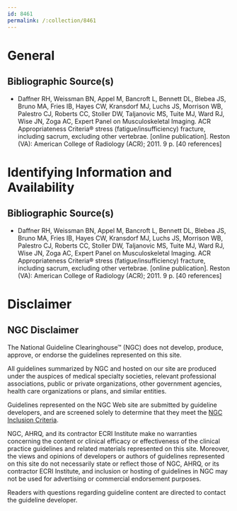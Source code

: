 ```yaml
---
id: 8461
permalink: /:collection/8461
---
```


# General

## Bibliographic Source(s)

- Daffner RH, Weissman BN, Appel M, Bancroft L, Bennett DL, Blebea JS, Bruno MA, Fries IB, Hayes CW, Kransdorf MJ, Luchs JS, Morrison WB, Palestro CJ, Roberts CC, Stoller DW, Taljanovic MS, Tuite MJ, Ward RJ, Wise JN, Zoga AC, Expert Panel on Musculoskeletal Imaging. ACR Appropriateness Criteria® stress (fatigue/insufficiency) fracture, including sacrum, excluding other vertebrae. [online publication]. Reston (VA): American College of Radiology (ACR); 2011. 9 p. [40 references]

# Identifying Information and Availability

## Bibliographic Source(s)

- Daffner RH, Weissman BN, Appel M, Bancroft L, Bennett DL, Blebea JS, Bruno MA, Fries IB, Hayes CW, Kransdorf MJ, Luchs JS, Morrison WB, Palestro CJ, Roberts CC, Stoller DW, Taljanovic MS, Tuite MJ, Ward RJ, Wise JN, Zoga AC, Expert Panel on Musculoskeletal Imaging. ACR Appropriateness Criteria® stress (fatigue/insufficiency) fracture, including sacrum, excluding other vertebrae. [online publication]. Reston (VA): American College of Radiology (ACR); 2011. 9 p. [40 references]

# Disclaimer

## NGC Disclaimer

The National Guideline Clearinghouse™ (NGC) does not develop, produce, approve, or endorse the guidelines represented on this site.

All guidelines summarized by NGC and hosted on our site are produced under the auspices of medical specialty societies, relevant professional associations, public or private organizations, other government agencies, health care organizations or plans, and similar entities.

Guidelines represented on the NGC Web site are submitted by guideline developers, and are screened solely to determine that they meet the [NGC Inclusion Criteria](/help-and-about/summaries/inclusion-criteria).

NGC, AHRQ, and its contractor ECRI Institute make no warranties concerning the content or clinical efficacy or effectiveness of the clinical practice guidelines and related materials represented on this site. Moreover, the views and opinions of developers or authors of guidelines represented on this site do not necessarily state or reflect those of NGC, AHRQ, or its contractor ECRI Institute, and inclusion or hosting of guidelines in NGC may not be used for advertising or commercial endorsement purposes.

Readers with questions regarding guideline content are directed to contact the guideline developer.


